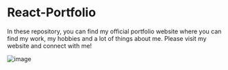 # React-Portfolio
In these repository, you can find my official portfolio website where you can find my work, my hobbies and a lot of things about me. Please visit my website and connect with me!

![image](https://github.com/StevePapasot/React-Portfolio/assets/75527414/4a73cfe6-f569-4a77-ac97-7c394db7bd28)

